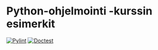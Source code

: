 # Python-ohjelmointi -kurssin esimerkit

[![Pylint](https://github.com/python-ohjelmointi/esimerkit/actions/workflows/pylint.yml/badge.svg)](https://github.com/python-ohjelmointi/esimerkit/actions/workflows/pylint.yml) [![Doctest](https://github.com/python-ohjelmointi/esimerkit/actions/workflows/doctest.yml/badge.svg)](https://github.com/python-ohjelmointi/esimerkit/actions/workflows/doctest.yml)